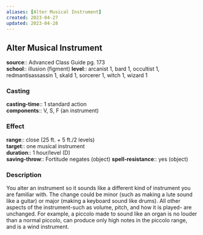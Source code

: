```yaml
---
aliases: [Alter Musical Instrument]
created: 2023-04-27
updated: 2023-04-28
---
```


## Alter Musical Instrument

**source**:: Advanced Class Guide pg. 173  
**school**:: illusion (figment)
**level**:: arcanist 1, bard 1, occultist 1, redmantisassassin 1, skald 1, sorcerer 1, witch 1, wizard 1

### Casting

**casting-time**:: 1 standard action  
**components**:: V, S, F (an instrument)

### Effect

**range**:: close (25 ft. + 5 ft./2 levels)  
**target**:: one musical instrument  
**duration**:: 1 hour/level (D)  
**saving-throw**:: Fortitude negates (object)
**spell-resistance**:: yes (object)

### Description

You alter an instrument so it sounds like a different kind of instrument you are familiar with. The change could be minor (such as making a lute sound like a guitar) or major (making a keyboard sound like drums). All other aspects of the instrument-such as volume, pitch, and how it is played- are unchanged. For example, a piccolo made to sound like an organ is no louder than a normal piccolo, can produce only high notes in the piccolo range, and is a wind instrument.
